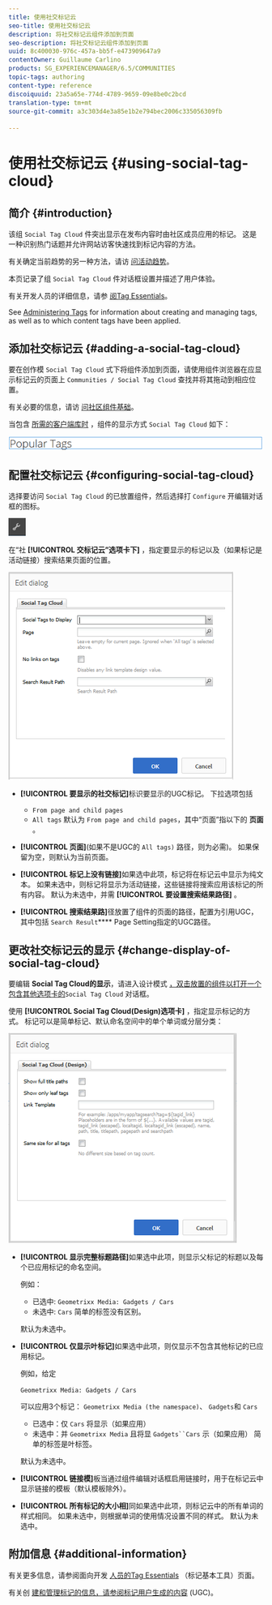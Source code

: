 ```yaml
---
title: 使用社交标记云
seo-title: 使用社交标记云
description: 将社交标记云组件添加到页面
seo-description: 将社交标记云组件添加到页面
uuid: 8c400030-976c-457a-bb5f-e473909647a9
contentOwner: Guillaume Carlino
products: SG_EXPERIENCEMANAGER/6.5/COMMUNITIES
topic-tags: authoring
content-type: reference
discoiquuid: 23a5a65e-774d-4789-9659-09e8be0c2bcd
translation-type: tm+mt
source-git-commit: a3c303d4e3a85e1b2e794bec2006c335056309fb

---
```



# 使用社交标记云 {#using-social-tag-cloud}

## 简介 {#introduction}

该组 `Social Tag Cloud` 件突出显示在发布内容时由社区成员应用的标记。 这是一种识别热门话题并允许网站访客快速找到标记内容的方法。

有关确定当前趋势的另一种方法，请访 [问活动趋势](trends.md)。

本页记录了组 `Social Tag Cloud` 件对话框设置并描述了用户体验。

有关开发人员的详细信息，请参 [阅Tag Essentials](tag.md)。

See [Administering Tags](../../help/sites-administering/tags.md) for information about creating and managing tags, as well as to which content tags have been applied.

## 添加社交标记云 {#adding-a-social-tag-cloud}

要在创作模 `Social Tag Cloud` 式下将组件添加到页面，请使用组件浏览器在应显示标记云的页面上 `Communities / Social Tag Cloud` 查找并将其拖动到相应位置。

有关必要的信息，请访 [问社区组件基础](basics.md)。

当包含 [所需的客户端库时](tag.md#essentials-for-client-side) ，组件的显示方式 `Social Tag Cloud` 如下：

![chlimage_1-303](assets/chlimage_1-303.png)

## 配置社交标记云 {#configuring-social-tag-cloud}

选择要访问 `Social Tag Cloud` 的已放置组件，然后选择打 `Configure` 开编辑对话框的图标。

![chlimage_1-304](assets/chlimage_1-304.png)

在“社 **[!UICONTROL 交标记云”选项卡下]** ，指定要显示的标记以及（如果标记是活动链接）搜索结果页面的位置。

![chlimage_1-305](assets/chlimage_1-305.png)

* **[!UICONTROL 要显示的社交标记]**&#x200B;标识要显示的UGC标记。 下拉选项包括

   * `From page and child pages`
   * `All tags`
   默认为 `From page and child pages`，其中“页面”指以下的 **页面** 。

* **[!UICONTROL 页面]**(如果不是UGC的 `All tags)` 路径，则为必需)。 如果保留为空，则默认为当前页面。

* **[!UICONTROL 标记上没有链接]**&#x200B;如果选中此项，标记将在标记云中显示为纯文本。 如果未选中，则标记将显示为活动链接，这些链接将搜索应用该标记的所有内容。 默认为未选中，并需 **[!UICONTROL 要设置搜索结果路径]** 。

* **[!UICONTROL 搜索结果路]**&#x200B;径放置了组件的页面的路径，配置为引用UGC，其中包括 `Search Result`**** Page Setting指定的UGC路径。

## 更改社交标记云的显示 {#change-display-of-social-tag-cloud}

要编辑 **Social Tag Cloud的显示**，请进入设计模式 [，双击放置的组件以打开一个包含其他选项卡的](../../help/sites-authoring/default-components-designmode.md)`Social Tag Cloud` 对话框。

使用 **[!UICONTROL Social Tag Cloud(Design)选项卡]** ，指定显示标记的方式。 标记可以是简单标记、默认命名空间中的单个单词或分层分类：

![chlimage_1-306](assets/chlimage_1-306.png)

* **[!UICONTROL 显示完整标题路径]**&#x200B;如果选中此项，则显示父标记的标题以及每个已应用标记的命名空间。

   例如：

   * 已选中: `Geometrixx Media: Gadgets / Cars`
   * 未选中: `Cars`
   简单的标签没有区别。

   默认为未选中。

* **[!UICONTROL 仅显示叶标记]**&#x200B;如果选中此项，则仅显示不包含其他标记的已应用标记。

   例如，给定

   `Geometrixx Media: Gadgets / Cars`

   可以应用3个标记： `Geometrixx Media (the namespace)`、 `Gadgets`和 `Cars`

   * 已选中：仅 `Cars` 将显示（如果应用）
   * 未选中：并 `Geometrixx Media` 且将显 `Gadgets``Cars` 示（如果应用）
   简单的标签是叶标签。

   默认为未选中。

* **[!UICONTROL 链接模]**&#x200B;板当通过组件编辑对话框启用链接时，用于在标记云中显示链接的模板（默认模板除外）。

* **[!UICONTROL 所有标记的大小相]**&#x200B;同如果选中此项，则标记云中的所有单词的样式相同。 如果未选中，则根据单词的使用情况设置不同的样式。 默认为未选中。

## 附加信息 {#additional-information}

有关更多信息，请参阅面向开发 [人员的Tag Essentials](tag.md) （标记基本工具）页面。

有关创 [建和管理标记的信息，请参阅标记用户生成的内容](tag-ugc.md) (UGC)。
